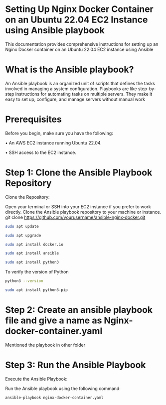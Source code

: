 # Setting Up Nginx Docker Container on an Ubuntu 22.04 EC2 Instance using Ansible playbook
This documentation provides comprehensive instructions for setting up an Nginx Docker container on an Ubuntu 22.04 EC2 instance using Ansible
# What is the Ansible playbook?
An Ansible playbook is an organized unit of scripts that defines the tasks involved in managing a system configuration. Playbooks are like step-by-step instructions for automating tasks on multiple servers. They make it easy to set up, configure, and manage servers without manual work
# Prerequisites
Before you begin, make sure you have the following:

• An AWS EC2 instance running Ubuntu 22.04.

• SSH access to the EC2 instance.

# Step 1: Clone the Ansible Playbook Repository
Clone the Repository:

Open your terminal or SSH into your EC2 instance if you prefer to work directly. Clone the Ansible playbook repository to your machine or instance.
git clone https://github.com/yourusername/ansible-nginx-docker.git
```bash
sudo apt update
```
```bash
sudo apt upgrade
```
```bash
sudo apt install docker.io
```
```bash
sudo apt install ansible
```
```bash
sudo apt install python3
```
To verify the version of Python
```bash
python3 --version
```
```bash
sudo apt install python3-pip
```
# Step 2: Create an ansible playbook file and give a name as Nginx-docker-container.yaml
Mentioned the playbook in other folder
# Step 3: Run the Ansible Playbook
Execute the Ansible Playbook:

Run the Ansible playbook using the following command:
```bash
ansible-playbook nginx-docker-container.yaml
```
